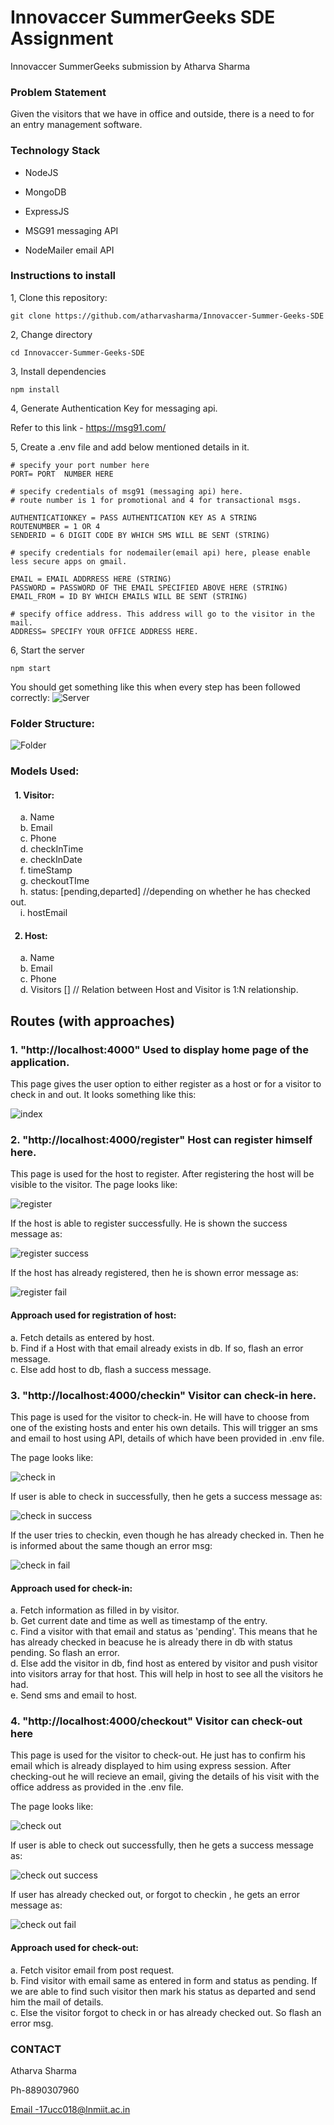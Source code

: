 Innovaccer SummerGeeks SDE Assignment
==============================================

Innovaccer SummerGeeks submission by Atharva Sharma

### Problem Statement
Given the visitors that we have in office and outside, there is a need to for an entry management software.

### Technology Stack

-   NodeJS

-   MongoDB

-   ExpressJS

-   MSG91 messaging API

-   NodeMailer email API

### Instructions to install

1, Clone this repository:

```git clone https://github.com/atharvasharma/Innovaccer-Summer-Geeks-SDE```

2, Change directory

```cd Innovaccer-Summer-Geeks-SDE```

3, Install dependencies

```npm install```

4, Generate Authentication Key for messaging api.

Refer to this link - <https://msg91.com/>

5, Create a .env file and add below mentioned details in it.
```
# specify your port number here
PORT= PORT  NUMBER HERE

# specify credentials of msg91 (messaging api) here.
# route number is 1 for promotional and 4 for transactional msgs.

AUTHENTICATIONKEY = PASS AUTHENTICATION KEY AS A STRING
ROUTENUMBER = 1 OR 4
SENDERID = 6 DIGIT CODE BY WHICH SMS WILL BE SENT (STRING)

# specify credentials for nodemailer(email api) here, please enable less secure apps on gmail.

EMAIL = EMAIL ADDRRESS HERE (STRING)
PASSWORD = PASSWORD OF THE EMAIL SPECIFIED ABOVE HERE (STRING)
EMAIL_FROM = ID BY WHICH EMAILS WILL BE SENT (STRING)

# specify office address. This address will go to the visitor in the mail.
ADDRESS= SPECIFY YOUR OFFICE ADDRESS HERE.

```

6, Start the server

```npm start```

You should get something like this when every step has been followed correctly:
![Server](https://github.com/atharvasharma/Innovaccer-images/blob/master/server.JPG)

### Folder Structure:

![Folder](https://github.com/atharvasharma/Innovaccer-images/blob/master/folder.JPG)

### Models Used:
#### &nbsp;&nbsp;1. Visitor:
 
  &nbsp;&nbsp;&nbsp;&nbsp;a. Name <br>
  &nbsp;&nbsp;&nbsp;&nbsp;b. Email <br>
  &nbsp;&nbsp;&nbsp;&nbsp;c. Phone <br>
  &nbsp;&nbsp;&nbsp;&nbsp;d. checkInTime <br>
  &nbsp;&nbsp;&nbsp;&nbsp;e. checkInDate <br>
  &nbsp;&nbsp;&nbsp;&nbsp;f. timeStamp <br>
  &nbsp;&nbsp;&nbsp;&nbsp;g. checkoutTIme <br>
  &nbsp;&nbsp;&nbsp;&nbsp;h. status: [pending,departed] //depending on whether he has checked out. <br>
  &nbsp;&nbsp;&nbsp;&nbsp;i. hostEmail <br>

#### &nbsp;&nbsp;2. Host: 
  &nbsp;&nbsp;&nbsp;&nbsp;a. Name <br>
  &nbsp;&nbsp;&nbsp;&nbsp;b. Email <br>
  &nbsp;&nbsp;&nbsp;&nbsp;c. Phone <br>
  &nbsp;&nbsp;&nbsp;&nbsp;d. Visitors []  // Relation between Host and Visitor is 1:N relationship. <br>
  
Routes (with approaches)
---------------
### 1\. "http://localhost:4000" Used to display home page of the application.
This page gives the user option to either register as a host or for a visitor to check in and out.
It looks something like this:

![index](https://github.com/atharvasharma/Innovaccer-images/blob/master/index.JPG)


### 2\. "http://localhost:4000/register" Host can register himself here.
This page is used for the host to register. After registering the host will be visible to the visitor.
The page looks like:

![register](https://github.com/atharvasharma/Innovaccer-images/blob/master/register.JPG)

If the host is able to register successfully. He is shown the success message as:

![register success](https://github.com/atharvasharma/Innovaccer-images/blob/master/register%20success.JPG)

If the host has already registered, then he is shown error message as:

![register fail](https://github.com/atharvasharma/Innovaccer-images/blob/master/register%20fail.JPG)

#### Approach used for registration of host: 
a. Fetch details as entered by host. <br>
b. Find if a Host with that email already exists in db. If so, flash an error message. <br>
c. Else add host to db, flash a success message. <br>

### 3\. "http://localhost:4000/checkin" Visitor can check-in here.
This page is used for the visitor to check-in. He will have to choose from one of the existing hosts and enter his own details.
This will trigger an sms and email to host using API, details of which have been provided in .env file.

The page looks like:

![check in](https://github.com/atharvasharma/Innovaccer-images/blob/master/checkIn.JPG)

If user is able to check in successfully, then he gets a success message as:

![check in success](https://github.com/atharvasharma/Innovaccer-images/blob/master/check%20in%20success.JPG)

If the user tries to checkin, even though he has already checked in. Then he is informed about the same though an error msg:

![check in fail](https://github.com/atharvasharma/Innovaccer-images/blob/master/checkin%20fail.JPG)

#### Approach used for check-in: 
a. Fetch information as filled in by visitor. <br>
b. Get current date and time as well as timestamp of the entry. <br>
c. Find a visitor with that email and status as 'pending'. This means that he has already checked in beacuse he is already there in db with status pending. So flash an error. <br>
d. Else add the visitor in db, find host as entered by visitor and push visitor into visitors array for that host. This will help in host to see all the visitors he had. <br>
e. Send sms and email to host. <br>

### 4\. "http://localhost:4000/checkout" Visitor can check-out here
This page is used for the visitor to check-out. He just has to confirm his email which is already displayed to him using express session. After checking-out he will recieve an email, giving the details of his visit with the office address as provided in the .env file.

The page looks like:

![check out](https://github.com/atharvasharma/Innovaccer-images/blob/master/checkout.JPG)

If user is able to check out successfully, then he gets a success message as:

![check out success](https://github.com/atharvasharma/Innovaccer-images/blob/master/checkout%20sucess.JPG)

If user has already checked out, or forgot to checkin , he gets an error message as:

![check out fail](https://github.com/atharvasharma/Innovaccer-images/blob/master/check%20out%20fail.JPG)

#### Approach used for check-out: 
a. Fetch visitor email from post request. <br>
b. Find visitor with email same as entered in form and status as pending. If we are able to find such visitor then mark his status as departed and send him the mail of details. <br>
c. Else the visitor forgot to check in or has already checked out. So flash an error msg. <br>

### CONTACT

Atharva Sharma

Ph-8890307960

[Email -17ucc018@lnmiit.ac.in](mailto:Email-17ucc018@lnmiit.ac.in)
